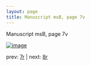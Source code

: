 ```yaml
---
layout: page
title: Manuscript msB, page 7v
---
```


Manuscript msB, page 7v

[![image](http://www.homermultitext.org/iipsrv?OBJ=IIP,1.0&FIF=/project/homer/pyramidal/deepzoom/hmt/vbbifolio/v1/vb_7v_8r.tif&WID=100&CVT=JPEG)](http://www.homermultitext.org/ict2/?urn=urn:cite2:hmt:vbbifolio.v1:vb_7v_8r)

prev:  [7r](../7r) | next:  [8r](../8r)


